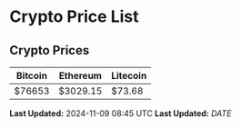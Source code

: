 # Crypto Price List

## Crypto Prices
| Bitcoin | Ethereum | Litecoin |
| ------- | -------- | -------- |
| $76653 | $3029.15 | $73.68 |
**Last Updated:** 2024-11-09 08:45 UTC
**Last Updated:** $DATE$
